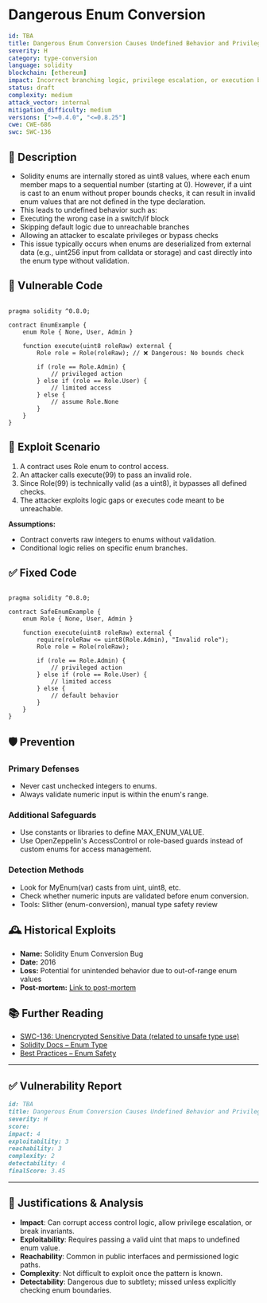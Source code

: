 # Dangerous Enum Conversion

```YAML
id: TBA
title: Dangerous Enum Conversion Causes Undefined Behavior and Privilege Escalation
severity: H
category: type-conversion
language: solidity
blockchain: [ethereum]
impact: Incorrect branching logic, privilege escalation, or execution bypass
status: draft
complexity: medium
attack_vector: internal
mitigation_difficulty: medium
versions: [">=0.4.0", "<=0.8.25"]
cwe: CWE-686
swc: SWC-136
```

## 📝 Description

- Solidity enums are internally stored as uint8 values, where each enum member maps to a sequential number (starting at 0). However, if a uint is cast to an enum without proper bounds checks, it can result in invalid enum values that are not defined in the type declaration. 
- This leads to undefined behavior such as:
- Executing the wrong case in a switch/if block
- Skipping default logic due to unreachable branches
- Allowing an attacker to escalate privileges or bypass checks
- This issue typically occurs when enums are deserialized from external data (e.g., uint256 input from calldata or storage) and cast directly into the enum type without validation.

## 🚨 Vulnerable Code

```solidity

pragma solidity ^0.8.0;

contract EnumExample {
    enum Role { None, User, Admin }

    function execute(uint8 roleRaw) external {
        Role role = Role(roleRaw); // ❌ Dangerous: No bounds check

        if (role == Role.Admin) {
            // privileged action
        } else if (role == Role.User) {
            // limited access
        } else {
            // assume Role.None
        }
    }
}
```

## 🧪 Exploit Scenario

1. A contract uses Role enum to control access.
2. An attacker calls execute(99) to pass an invalid role.
3. Since Role(99) is technically valid (as a uint8), it bypasses all defined checks.
4. The attacker exploits logic gaps or executes code meant to be unreachable.

**Assumptions:**

- Contract converts raw integers to enums without validation.
- Conditional logic relies on specific enum branches.

## ✅ Fixed Code

```solidity

pragma solidity ^0.8.0;

contract SafeEnumExample {
    enum Role { None, User, Admin }

    function execute(uint8 roleRaw) external {
        require(roleRaw <= uint8(Role.Admin), "Invalid role");
        Role role = Role(roleRaw);

        if (role == Role.Admin) {
            // privileged action
        } else if (role == Role.User) {
            // limited access
        } else {
            // default behavior
        }
    }
}
```

## 🛡️ Prevention

### Primary Defenses

- Never cast unchecked integers to enums.
- Always validate numeric input is within the enum's range.

### Additional Safeguards

- Use constants or libraries to define MAX_ENUM_VALUE.
- Use OpenZeppelin's AccessControl or role-based guards instead of custom enums for access management.

### Detection Methods

- Look for MyEnum(var) casts from uint, uint8, etc.
- Check whether numeric inputs are validated before enum conversion.
- Tools: Slither (enum-conversion), manual type safety review

## 🕰️ Historical Exploits

- **Name:** Solidity Enum Conversion Bug 
- **Date:** 2016 
- **Loss:** Potential for unintended behavior due to out-of-range enum values 
- **Post-mortem:** [Link to post-mortem](https://coinsbench.com/smart-contract-vulnerabilities-3-401a05e94078) 


## 📚 Further Reading

- [SWC-136: Unencrypted Sensitive Data (related to unsafe type use)](https://swcregistry.io/docs/SWC-136/)
- [Solidity Docs – Enum Type](https://docs.soliditylang.org/en/latest/types.html#enums)  
- [Best Practices – Enum Safety](https://ethereum.stackexchange.com/questions/117662/how-do-i-safely-cast-enums-in-solidity) 

---

## ✅ Vulnerability Report
```markdown
id: TBA
title: Dangerous Enum Conversion Causes Undefined Behavior and Privilege Escalation
severity: H
score:
impact: 4         
exploitability: 3 
reachability: 3   
complexity: 2     
detectability: 4 
finalScore: 3.45
```

---

## 📄 Justifications & Analysis

- **Impact**: Can corrupt access control logic, allow privilege escalation, or break invariants.
- **Exploitability**: Requires passing a valid uint that maps to undefined enum value.
- **Reachability**: Common in public interfaces and permissioned logic paths.
- **Complexity**: Not difficult to exploit once the pattern is known.
- **Detectability**: Dangerous due to subtlety; missed unless explicitly checking enum boundaries.
